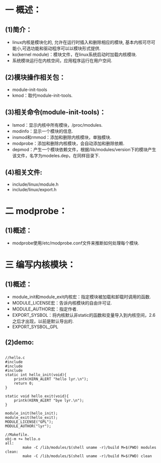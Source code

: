 # 一 概述：
## (1)简介：
- linux内核是模块化的, 允许在运行时插入和删除相应的模块, 基本内核可尽可能小,可选功能和驱动程序可以以模块形式提供.
- ko(kernel module)：模块文件，在linux系统启动时加载内核模块.
- 系统模块运行在内核空间，应用程序运行在用户空间.

## (2)模块操作相关包：
- module-init-tools
- kmod：取代module-init-tools.

## (3)相关命令(module-init-tools)：
- lsmod：显示内核中所有模块，/proc/modules.
- modinfo：显示一个模块的信息.
- insmod和rmmod：添加和删除内核模块，单独模块.
- modprobe：添加和删除内核模块，会自动添加和删除依赖.
- depmod：产生一个模块依赖文件，根据/lib/modules/version下的模块产生该文件，名字为modeles.dep，在同样目录下.

## (4)相关文件:
- include/linux/module.h
- include/linux/export.h

# 二 modprobe：
## (1)概述：
- modprobe使用/etc/modprobe.conf文件来推断如何处理每个模块.

# 三 编写内核模块：
## (1)概述：
- module_init和module_exit内核宏：指定模块被加载和卸载时调用的函数.
- MODULE_LICENSE宏：告诉内核模块的自由许可证.
- MODULE_AUTHOR宏：指定作者.
- EXPORT_SYSBOL：将内核默认非static的函数和变量导入到内核空间，2.6之后才出现，以前是默认导出的.
- EXPORT_SYSBOL_GPL

## (2)demo:
<pre><code>
//hello.c
#include<linux/init.h>
#include<linux/module.h>
#include<linux/kernel.h>
static int hello_init(void){
    printk(KERN_ALERT "hello lyr.\n");
    return 0;
}

static void hello_exit(void){
    printk(KERN_ALERT "bye lyr.\n");
}

module_init(hello_init);
module_exit(hello_exit);
MODULE_LICENSE("GPL");
MODULE_AUTHOR("lyr");

//Makefile.
obj-m += hello.o
all:
        make -C /lib/modules/$(shell uname -r)/build M=$(PWD) modules
clean:
        make -C /lib/modules/$(shell uname -r)/build M=$(PWD) clean
</code></pre>